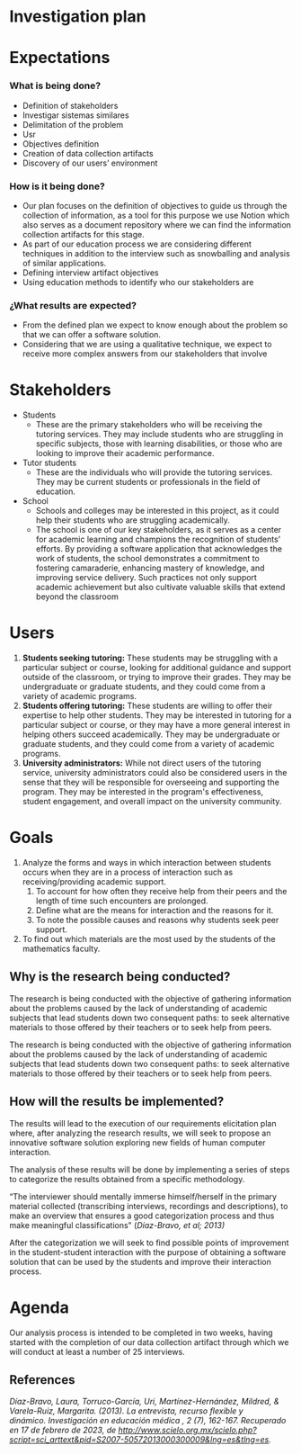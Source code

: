 # Investigation plan

# Expectations

### What is being done?

- Definition of stakeholders
- Investigar sistemas similares
- Delimitation of the problem
- Usr
- Objectives definition
- Creation of data collection artifacts
- Discovery of our users’ environment

### How is it being done?

- Our plan focuses on the definition of objectives to guide us through the collection of information, as a tool for this purpose we use Notion which also serves as a document repository where we can find the information collection artifacts for this stage.
- As part of our education process we are considering different techniques in addition to the interview such as snowballing and analysis of similar applications.
- Defining interview artifact objectives
- Using education methods to identify who our stakeholders are

### ¿What results are expected?

- From the defined plan we expect to know enough about the problem so that we can offer a software solution.
- Considering that we are using a qualitative technique, we expect to receive more complex answers from our stakeholders that involve

# Stakeholders

- Students
    - These are the primary stakeholders who will be receiving the tutoring services. They may include students who are struggling in specific subjects, those with learning disabilities, or those who are looking to improve their academic performance.
- Tutor students
    - These are the individuals who will provide the tutoring services. They may be current students or professionals in the field of education.
- School
    - Schools and colleges may be interested in this project, as it could help their students who are struggling academically.
    - The school is one of our key stakeholders, as it serves as a center for academic learning and champions the recognition of students' efforts. By providing a software application that acknowledges the work of students, the school demonstrates a commitment to fostering camaraderie, enhancing mastery of knowledge, and improving service delivery. Such practices not only support academic achievement but also cultivate valuable skills that extend beyond the classroom

# Users

1. **Students seeking tutoring:** These students may be struggling with a particular subject or course, looking for additional guidance and support outside of the classroom, or trying to improve their grades. They may be undergraduate or graduate students, and they could come from a variety of academic programs.
2. **Students offering tutoring:** These students are willing to offer their expertise to help other students. They may be interested in tutoring for a particular subject or course, or they may have a more general interest in helping others succeed academically. They may be undergraduate or graduate students, and they could come from a variety of academic programs.
3. **University administrators:** While not direct users of the tutoring service, university administrators could also be considered users in the sense that they will be responsible for overseeing and supporting the program. They may be interested in the program's effectiveness, student engagement, and overall impact on the university community.

# Goals

1. Analyze the forms and ways in which interaction between students occurs when they are in a process of interaction such as receiving/providing academic support.
    1. To account for how often they receive help from their peers and the length of time such encounters are prolonged.
    2. Define what are the means for interaction and the reasons for it.
    3. To note the possible causes and reasons why students seek peer support.
2. To find out which materials are the most used by the students of the mathematics faculty.

## Why is the research being conducted?

The research is being conducted with the objective of gathering information about the problems caused by the lack of understanding of academic subjects that lead students down two consequent paths: to seek alternative materials to those offered by their teachers or to seek help from peers.

The research is being conducted with the objective of gathering information about the problems caused by the lack of understanding of academic subjects that lead students down two consequent paths: to seek alternative materials to those offered by their teachers or to seek help from peers.

## How will the results be implemented?

The results will lead to the execution of our requirements elicitation plan where, after analyzing the research results, we will seek to propose an innovative software solution exploring new fields of human computer interaction.

The analysis of these results will be done by implementing a series of steps to categorize the results obtained from a specific methodology.

“The interviewer should mentally immerse himself/herself in the primary material collected (transcribing interviews, recordings and descriptions), to make an overview that ensures a good categorization process and thus make meaningful classifications" (*Díaz-Bravo, et al; 2013)*

After the categorization we will seek to find possible points of improvement in the student-student interaction with the purpose of obtaining a software solution that can be used by the students and improve their interaction process.

# Agenda

Our analysis process is intended to be completed in two weeks, having started with the completion of our data collection artifact through which we will conduct at least a number of 25 interviews.

## References

*Díaz-Bravo, Laura, Torruco-García, Uri, Martínez-Hernández, Mildred, & Varela-Ruiz, Margarita. (2013). La entrevista, recurso flexible y dinámico. Investigación en educación médica , 2 (7), 162-167. Recuperado en 17 de febrero de 2023, de http://www.scielo.org.mx/scielo.php?script=sci_arttext&pid=S2007-50572013000300009&lng=es&tlng=es.*